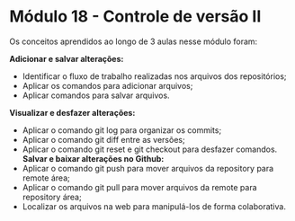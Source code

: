 # Módulo 18 - Controle de versão II

Os conceitos aprendidos ao longo de 3 aulas nesse módulo foram:

**Adicionar e salvar alterações:**
- Identificar o fluxo de trabalho realizadas nos arquivos dos repositórios;
- Aplicar os comandos para adicionar arquivos;
- Aplicar comandos para salvar arquivos.

**Visualizar e desfazer alterações:**
- Aplicar o comando git log para organizar os commits;
- Aplicar o comando git diff entre as versões;
- Aplicar o comando git reset e git checkout para desfazer comandos.
**Salvar e baixar alterações no Github:**
- Aplicar o comando git push para mover arquivos da repository para remote área;
- Aplicar o comando git pull para mover arquivos da remote para repository área;
- Localizar os arquivos na web para manipulá-los de forma colaborativa.
